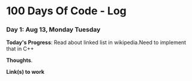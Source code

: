 # 100 Days Of Code - Log

### Day 1: Aug 13, Monday Tuesday

**Today's Progress**: Read about linked list in wikipedia.Need to implement that in C++

**Thoughts**.

**Link(s) to work**
